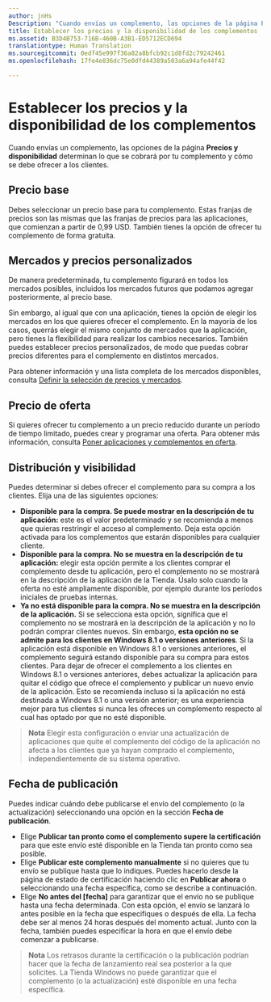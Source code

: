 ```yaml
---
author: jnHs
Description: "Cuando envías un complemento, las opciones de la página Precios y disponibilidad determinan lo que se cobrará por tu complemento y cómo se debe ofrecer a los clientes."
title: Establecer los precios y la disponibilidad de los complementos
ms.assetid: B3D4B753-716B-460B-A3B1-ED5712ECD694
translationtype: Human Translation
ms.sourcegitcommit: 0edf45e997f36a82a8bfcb92c1d8fd2c79242461
ms.openlocfilehash: 17fe4e836dc75e0dfd44389a503a6a94afe44f42

---
```


# Establecer los precios y la disponibilidad de los complementos


Cuando envías un complemento, las opciones de la página **Precios y disponibilidad** determinan lo que se cobrará por tu complemento y cómo se debe ofrecer a los clientes.

## Precio base


Debes seleccionar un precio base para tu complemento. Estas franjas de precios son las mismas que las franjas de precios para las aplicaciones, que comienzan a partir de 0,99 USD. También tienes la opción de ofrecer tu complemento de forma gratuita.

## Mercados y precios personalizados


De manera predeterminada, tu complemento figurará en todos los mercados posibles, incluidos los mercados futuros que podamos agregar posteriormente, al precio base.

Sin embargo, al igual que con una aplicación, tienes la opción de elegir los mercados en los que quieres ofrecer el complemento. En la mayoría de los casos, querrás elegir el mismo conjunto de mercados que la aplicación, pero tienes la flexibilidad para realizar los cambios necesarios. También puedes establecer precios personalizados, de modo que puedas cobrar precios diferentes para el complemento en distintos mercados.

Para obtener información y una lista completa de los mercados disponibles, consulta [Definir la selección de precios y mercados](define-pricing-and-market-selection.md).

## Precio de oferta


Si quieres ofrecer tu complemento a un precio reducido durante un período de tiempo limitado, puedes crear y programar una oferta. Para obtener más información, consulta [Poner aplicaciones y complementos en oferta](put-apps-and-add-ons-on-sale.md).

## Distribución y visibilidad


Puedes determinar si debes ofrecer el complemento para su compra a los clientes. Elija una de las siguientes opciones:

-   **Disponible para la compra. Se puede mostrar en la descripción de tu aplicación:** este es el valor predeterminado y se recomienda a menos que quieras restringir el acceso al complemento. Deja esta opción activada para los complementos que estarán disponibles para cualquier cliente.
-   **Disponible para la compra. No se muestra en la descripción de tu aplicación:** elegir esta opción permite a los clientes comprar el complemento desde tu aplicación, pero el complemento no se mostrará en la descripción de la aplicación de la Tienda. Úsalo solo cuando la oferta no esté ampliamente disponible, por ejemplo durante los períodos iniciales de pruebas internas.
-   **Ya no está disponible para la compra. No se muestra en la descripción de la aplicación.** Si se selecciona esta opción, significa que el complemento no se mostrará en la descripción de la aplicación y no lo podrán comprar clientes nuevos. Sin embargo, **esta opción no se admite para los clientes en Windows 8.1 o versiones anteriores**. Si la aplicación está disponible en Windows 8.1 o versiones anteriores, el complemento seguirá estando disponible para su compra para estos clientes. Para dejar de ofrecer el complemento a los clientes en Windows 8.1 o versiones anteriores, debes actualizar la aplicación para quitar el código que ofrece el complemento y publicar un nuevo envío de la aplicación. Esto se recomienda incluso si la aplicación no está destinada a Windows 8.1 o una versión anterior; es una experiencia mejor para tus clientes si nunca les ofreces un complemento respecto al cual has optado por que no esté disponible.
    
 > **Nota** Elegir esta configuración o enviar una actualización de aplicaciones que quite el complemento del código de la aplicación no afecta a los clientes que ya hayan comprado el complemento, independientemente de su sistema operativo.


## Fecha de publicación

Puedes indicar cuándo debe publicarse el envío del complemento (o la actualización) seleccionando una opción en la sección **Fecha de publicación**.

-   Elige **Publicar tan pronto como el complemento supere la certificación** para que este envío esté disponible en la Tienda tan pronto como sea posible.
-   Elige **Publicar este complemento manualmente** si no quieres que tu envío se publique hasta que lo indiques. Puedes hacerlo desde la página de estado de certificación haciendo clic en **Publicar ahora** o seleccionando una fecha específica, como se describe a continuación.
-   Elige **No antes del \[fecha\]** para garantizar que el envío no se publique hasta una fecha determinada. Con esta opción, el envío se lanzará lo antes posible en la fecha que especifiques o después de ella. La fecha debe ser al menos 24 horas después del momento actual. Junto con la fecha, también puedes especificar la hora en que el envío debe comenzar a publicarse.

 > **Nota** Los retrasos durante la certificación o la publicación podrían hacer que la fecha de lanzamiento real sea posterior a la que solicites. La Tienda Windows no puede garantizar que el complemento (o la actualización) esté disponible en una fecha específica.
 

 







<!--HONumber=Aug16_HO3-->


